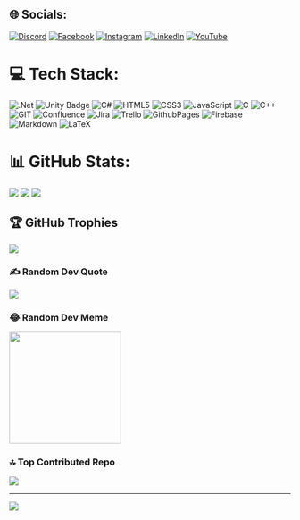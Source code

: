 
## 🌐 Socials:
[![Discord](https://img.shields.io/badge/Discord-%237289DA.svg?logo=discord&logoColor=white)](https://discord.gg/truongngocchau) [![Facebook](https://img.shields.io/badge/Facebook-%231877F2.svg?logo=Facebook&logoColor=white)](https://facebook.com/truongbill003) [![Instagram](https://img.shields.io/badge/Instagram-%23E4405F.svg?logo=Instagram&logoColor=white)](https://instagram.com/bill.workaholic) [![LinkedIn](https://img.shields.io/badge/LinkedIn-%230077B5.svg?logo=linkedin&logoColor=white)](https://linkedin.com/in/billtruong003) [![YouTube](https://img.shields.io/badge/YouTube-%23FF0000.svg?logo=YouTube&logoColor=white)](https://youtube.com/@@BillTheDev) 

# 💻 Tech Stack:
![.Net](https://img.shields.io/badge/.NET-5C2D91?style=for-the-badge&logo=.net&logoColor=white) 
![Unity Badge](https://img.shields.io/badge/Unity-100000?style=for-the-badge&logo=unity&logoColor=white)
![C#](https://img.shields.io/badge/c%23-%23239120.svg?style=for-the-badge&logo=c-sharp&logoColor=white) 
![HTML5](https://img.shields.io/badge/html5-%23E34F26.svg?style=for-the-badge&logo=html5&logoColor=white) 
![CSS3](https://img.shields.io/badge/css3-%231572B6.svg?style=for-the-badge&logo=css3&logoColor=white) 
![JavaScript](https://img.shields.io/badge/javascript-%23323330.svg?style=for-the-badge&logo=javascript&logoColor=%23F7DF1E) 
![C](https://img.shields.io/badge/c-%2300599C.svg?style=for-the-badge&logo=c&logoColor=white) 
![C++](https://img.shields.io/badge/c++-%2300599C.svg?style=for-the-badge&logo=c%2B%2B&logoColor=white) 
![GIT](https://img.shields.io/badge/Git-fc6d26?style=for-the-badge&logo=git&logoColor=white) 
![Confluence](https://img.shields.io/badge/confluence-%23172BF4.svg?style=for-the-badge&logo=confluence&logoColor=white) 
![Jira](https://img.shields.io/badge/jira-%230A0FFF.svg?style=for-the-badge&logo=jira&logoColor=white) 
![Trello](https://img.shields.io/badge/Trello-%23026AA7.svg?style=for-the-badge&logo=Trello&logoColor=white) 
![GithubPages](https://img.shields.io/badge/github%20pages-121013?style=for-the-badge&logo=github&logoColor=white) 
![Firebase](https://img.shields.io/badge/firebase-%23039BE5.svg?style=for-the-badge&logo=firebase) 
![Markdown](https://img.shields.io/badge/markdown-%23000000.svg?style=for-the-badge&logo=markdown&logoColor=white) 
![LaTeX](https://img.shields.io/badge/latex-%23008080.svg?style=for-the-badge&logo=latex&logoColor=white) 


# 📊 GitHub Stats:
![](https://github-readme-stats.vercel.app/api?username=billtruong003&theme=tokyonight&hide_border=false&include_all_commits=true&count_private=true)
![](https://github-readme-streak-stats.herokuapp.com/?user=billtruong003&theme=tokyonight&hide_border=true)
![](https://github-readme-stats.vercel.app/api/top-langs/?username=billtruong003&theme=tokyonight&hide_border=false&include_all_commits=true&count_private=true&layout=compact)

## 🏆 GitHub Trophies
![](https://github-profile-trophy.vercel.app/?username=billtruong003&theme=apprentice&no-frame=false&no-bg=true&margin-w=4)

### ✍️ Random Dev Quote
![](https://quotes-github-readme.vercel.app/api?type=vetical&theme=tokyonight)
### 😂 Random Dev Meme
<img src='https://randommeme-five.vercel.app/' style="height: 200px;"/>

### 🔝 Top Contributed Repo
![](https://github-contributor-stats.vercel.app/api?username=billtruong003&limit=5&theme=dark&combine_all_yearly_contributions=true)



---
[![](https://visitcount.itsvg.in/api?id=billtruong003&icon=7&color=1)](https://visitcount.itsvg.in)

